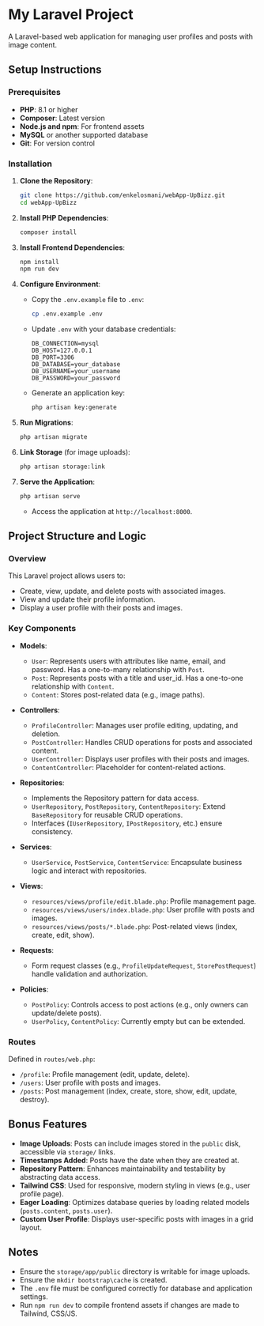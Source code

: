 # My Laravel Project

A Laravel-based web application for managing user profiles and posts with image content.

## Setup Instructions

### Prerequisites
- **PHP**: 8.1 or higher
- **Composer**: Latest version
- **Node.js and npm**: For frontend assets
- **MySQL** or another supported database
- **Git**: For version control

### Installation
1. **Clone the Repository**:
   ```bash
   git clone https://github.com/enkelosmani/webApp-UpBizz.git
   cd webApp-UpBizz
   ```

2. **Install PHP Dependencies**:
   ```bash
   composer install
   ```

3. **Install Frontend Dependencies**:
   ```bash
   npm install
   npm run dev
   ```

4. **Configure Environment**:
   - Copy the `.env.example` file to `.env`:
     ```bash
     cp .env.example .env
     ```
   - Update `.env` with your database credentials:
     ```env
     DB_CONNECTION=mysql
     DB_HOST=127.0.0.1
     DB_PORT=3306
     DB_DATABASE=your_database
     DB_USERNAME=your_username
     DB_PASSWORD=your_password
     ```
   - Generate an application key:
     ```bash
     php artisan key:generate
     ```

5. **Run Migrations**:
   ```bash
   php artisan migrate
   ```

6. **Link Storage** (for image uploads):
   ```bash
   php artisan storage:link
   ```

7. **Serve the Application**:
   ```bash
   php artisan serve
   ```
   - Access the application at `http://localhost:8000`.

## Project Structure and Logic

### Overview
This Laravel project allows users to:
- Create, view, update, and delete posts with associated images.
- View and update their profile information.
- Display a user profile with their posts and images.

### Key Components
- **Models**:
  - `User`: Represents users with attributes like name, email, and password. Has a one-to-many relationship with `Post`.
  - `Post`: Represents posts with a title and user_id. Has a one-to-one relationship with `Content`.
  - `Content`: Stores post-related data (e.g., image paths).

- **Controllers**:
  - `ProfileController`: Manages user profile editing, updating, and deletion.
  - `PostController`: Handles CRUD operations for posts and associated content.
  - `UserController`: Displays user profiles with their posts and images.
  - `ContentController`: Placeholder for content-related actions.

- **Repositories**:
  - Implements the Repository pattern for data access.
  - `UserRepository`, `PostRepository`, `ContentRepository`: Extend `BaseRepository` for reusable CRUD operations.
  - Interfaces (`IUserRepository`, `IPostRepository`, etc.) ensure consistency.

- **Services**:
  - `UserService`, `PostService`, `ContentService`: Encapsulate business logic and interact with repositories.

- **Views**:
  - `resources/views/profile/edit.blade.php`: Profile management page.
  - `resources/views/users/index.blade.php`: User profile with posts and images.
  - `resources/views/posts/*.blade.php`: Post-related views (index, create, edit, show).

- **Requests**:
  - Form request classes (e.g., `ProfileUpdateRequest`, `StorePostRequest`) handle validation and authorization.

- **Policies**:
  - `PostPolicy`: Controls access to post actions (e.g., only owners can update/delete posts).
  - `UserPolicy`, `ContentPolicy`: Currently empty but can be extended.

### Routes
Defined in `routes/web.php`:
- `/profile`: Profile management (edit, update, delete).
- `/users`: User profile with posts and images.
- `/posts`: Post management (index, create, store, show, edit, update, destroy).

## Bonus Features
- **Image Uploads**: Posts can include images stored in the `public` disk, accessible via `storage/` links.
- **Timestamps Added**: Posts have the date when they are created at.
- **Repository Pattern**: Enhances maintainability and testability by abstracting data access.
- **Tailwind CSS**: Used for responsive, modern styling in views (e.g., user profile page).
- **Eager Loading**: Optimizes database queries by loading related models (`posts.content`, `posts.user`).
- **Custom User Profile**: Displays user-specific posts with images in a grid layout.

## Notes
- Ensure the `storage/app/public` directory is writable for image uploads.
- Ensure the `mkdir bootstrap\cache` is created.
- The `.env` file must be configured correctly for database and application settings.
- Run `npm run dev` to compile frontend assets if changes are made to Tailwind, CSS/JS.
